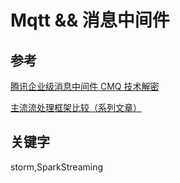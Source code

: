 # Mqtt && 消息中间件

## 参考

[腾讯企业级消息中间件 CMQ 技术解密](https://zhuanlan.zhihu.com/p/32553401)

[主流流处理框架比较（系列文章）
](http://www.infoq.com/cn/articles/comparison-of-main-stream-processing-framework)

## 关键字

storm,SparkStreaming



